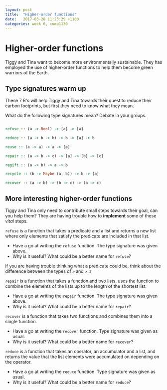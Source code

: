 ```yaml
---
layout: post
title:  "Higher-order functions"
date:   2017-03-28 11:25:29 +1100
categories: week 6, comp1130
---
```



# Higher-order functions
Tiggy and Tina want to become more environmentally sustainable. They has employed the use of higher-order functions to help them become green warriors of the Earth.

## Type signatures warm up
These 7 R's will help Tiggy and Tina towards their quest to reduce their carbon footprints, but first they need to know what they mean.

What do the following type signatures mean? Debate in your groups.

```haskell

refuse :: (a -> Bool) -> [a] -> [a]

reduce :: (a -> b -> b) -> b -> [a] -> b

reuse :: (a -> a) -> a -> [a]

repair :: (a -> b -> c) -> [a] -> [b] -> [c]

regift :: (a -> b) -> a -> b  

recycle :: (b -> Maybe (a, b)) -> b -> [a]

recover :: (a -> b) -> (b -> c) -> (a -> c)

```
 
## More interesting higher-order functions
Tiggy and Tina only need to contribute small steps towards their goal, can you help them? They are having trouble how to __implement__ some of these _vital_ steps.

`refuse` is a function that takes a predicate and a list and returns a new list where only elements that satisfy the predicate are included in that list.

* Have a go at writing the `refuse` function. The type signature was given above.
* Why is it useful? What could be a better name for `refuse`?

If you are having trouble thinking what a predicate could be, think about the difference between the types of `>` and `> 3` 

`repair` is a function that takes a function and two lists, uses the function to combine the elements of the lists up to the length of the shortest list.

* Have a go at writing the `repair` function. The type signature was given above.
* Why is it useful? What could be a better name for `repair`?

`recover` is a function that takes two functions and combines them into a single function.

* Have a go at writing the `recover` function. Type signature was given as usual.
* Why is it useful? What could be a better name for `recover`?

`reduce` is a function that takes an operator, an accumulator and a list, and returns the value that the list elements were accumulated on depending on the operator.

* Have a go at writing the `reduce` function. Type signature was given as usual.
* Why is it useful? What could be a better name for `reduce`?
